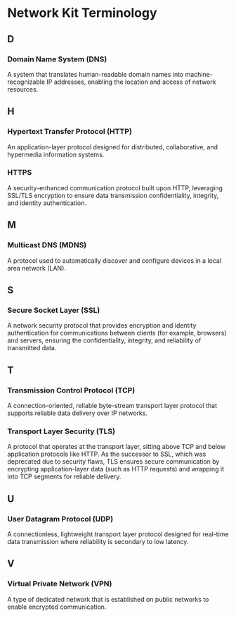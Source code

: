 # Network Kit Terminology
<!--Kit: Network Kit-->
<!--Subsystem: Communication-->
<!--Owner: @wmyao_mm-->
<!--Designer: @guo-min_net-->
<!--Tester: @tongxilin-->
<!--Adviser: @zhang_yixin13-->

## D

### Domain Name System (DNS)

A system that translates human-readable domain names into machine-recognizable IP addresses, enabling the location and access of network resources.

## H

### Hypertext Transfer Protocol (HTTP)

An application-layer protocol designed for distributed, collaborative, and hypermedia information systems.

### HTTPS

A security-enhanced communication protocol built upon HTTP, leveraging SSL/TLS encryption to ensure data transmission confidentiality, integrity, and identity authentication.

## M

### Multicast DNS (MDNS)

A protocol used to automatically discover and configure devices in a local area network (LAN).

## S

### Secure Socket Layer (SSL)

A network security protocol that provides encryption and identity authentication for communications between clients (for example, browsers) and servers, ensuring the confidentiality, integrity, and reliability of transmitted data.

## T

### Transmission Control Protocol (TCP)

A connection-oriented, reliable byte-stream transport layer protocol that supports reliable data delivery over IP networks.

### Transport Layer Security (TLS)

A protocol that operates at the transport layer, sitting above TCP and below application protocols like HTTP. As the successor to SSL, which was deprecated due to security flaws, TLS ensures secure communication by encrypting application-layer data (such as HTTP requests) and wrapping it into TCP segments for reliable delivery.

## U

### User Datagram Protocol (UDP)

A connectionless, lightweight transport layer protocol designed for real-time data transmission where reliability is secondary to low latency.

## V

### Virtual Private Network (VPN)

A type of dedicated network that is established on public networks to enable encrypted communication.‌

